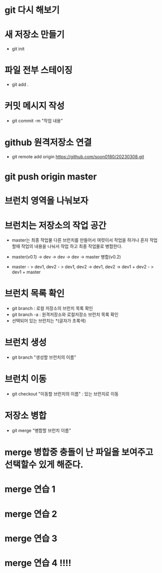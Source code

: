 # git 다시 해보기
# 새 저장소 만들기
- git init

# 파일 전부 스테이징
- git add .

# 커밋 메시지 작성
- git commit -m "작업 내용"

# github 원격저장소 연결
- git remote add origin https://github.com/soon0180/20230308.git

# git push origin master

# 브런치 영역을 나눠보자

# 브런치는 저장소의 작업 공간

- master는 최종 작업물 다른 브런치를 만들어서 여럿이서 
작업을 하거나 혼자 작업할때 작업의 내용을 나눠서 작업 하고 최종 작업물로 병합한다.

- master(v0.1) -> dev -> dev -> dev -> master 병합(v0.2)

- master - > dev1, dev2 - > dev1, dev2 -> dev1, dev2 -> dev1 + dev2 - > dev1 + master

# 브런치 목록 확인
- git branch : 로컬 저장소의 브런치 목록 확인
- git branch -a : 원격저장소와 로컬저장소 브런치 목록 확인
- 선택되어 있는 브런치는 *(글자가 초록색)

# 브런치 생성
- git branch "생성할 브런치의 이름"

# 브런치 이동
- git checkout "이동할 브런치의 이름" : 있는  브런치로 이동

# 저장소 병합
- git merge "병합할 브런치 이름"
# merge 병합중 충돌이 난 파일을 보여주고 선택할수 있게 해준다.

# merge 연습 1

# merge 연습 2

# merge 연습 3

# merge 연습 4 !!!!